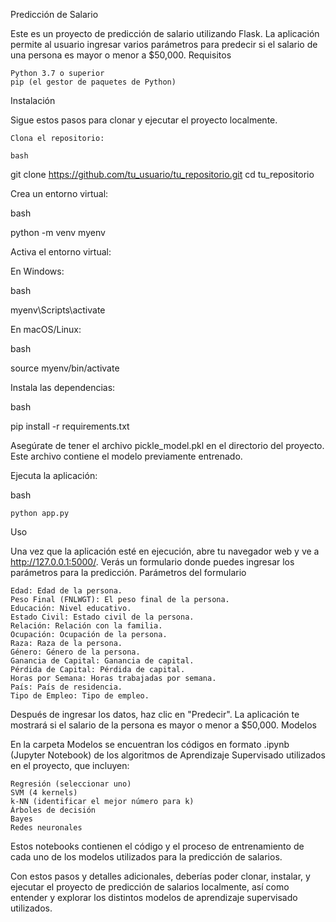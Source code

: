 Predicción de Salario

Este es un proyecto de predicción de salario utilizando Flask. La aplicación permite al usuario ingresar varios parámetros para predecir si el salario de una persona es mayor o menor a $50,000.
Requisitos

    Python 3.7 o superior
    pip (el gestor de paquetes de Python)

Instalación

Sigue estos pasos para clonar y ejecutar el proyecto localmente.

    Clona el repositorio:

    bash

git clone https://github.com/tu_usuario/tu_repositorio.git
cd tu_repositorio

Crea un entorno virtual:

bash

python -m venv myenv

Activa el entorno virtual:

En Windows:

bash

myenv\Scripts\activate

En macOS/Linux:

bash

source myenv/bin/activate

Instala las dependencias:

bash

pip install -r requirements.txt

Asegúrate de tener el archivo pickle_model.pkl en el directorio del proyecto. Este archivo contiene el modelo previamente entrenado.

Ejecuta la aplicación:

bash

    python app.py

Uso

Una vez que la aplicación esté en ejecución, abre tu navegador web y ve a http://127.0.0.1:5000/. Verás un formulario donde puedes ingresar los parámetros para la predicción.
Parámetros del formulario

    Edad: Edad de la persona.
    Peso Final (FNLWGT): El peso final de la persona.
    Educación: Nivel educativo.
    Estado Civil: Estado civil de la persona.
    Relación: Relación con la familia.
    Ocupación: Ocupación de la persona.
    Raza: Raza de la persona.
    Género: Género de la persona.
    Ganancia de Capital: Ganancia de capital.
    Pérdida de Capital: Pérdida de capital.
    Horas por Semana: Horas trabajadas por semana.
    País: País de residencia.
    Tipo de Empleo: Tipo de empleo.

Después de ingresar los datos, haz clic en "Predecir". La aplicación te mostrará si el salario de la persona es mayor o menor a $50,000.
Modelos

En la carpeta Modelos se encuentran los códigos en formato .ipynb (Jupyter Notebook) de los algoritmos de Aprendizaje Supervisado utilizados en el proyecto, que incluyen:

    Regresión (seleccionar uno)
    SVM (4 kernels)
    k-NN (identificar el mejor número para k)
    Árboles de decisión
    Bayes
    Redes neuronales

Estos notebooks contienen el código y el proceso de entrenamiento de cada uno de los modelos utilizados para la predicción de salarios.

Con estos pasos y detalles adicionales, deberías poder clonar, instalar, y ejecutar el proyecto de predicción de salarios localmente, así como entender y explorar los distintos modelos de aprendizaje supervisado utilizados.
